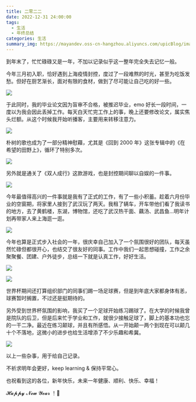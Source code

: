 ```yaml
---
title: 二零二二
date: 2022-12-31 24:00:00
tags: 
  - 生活
  - 年终总结
categories: 生活
summary_img: https://mayandev.oss-cn-hangzhou.aliyuncs.com/upicBlog/image-20221231215938046.png
---
```


到年末了，忙忙碌碌又是一年，不加以记录似乎这一整年完全失去记忆一般。

今年三月初入职，恰好遇到上海疫情封控，度过了一段难熬的时光，甚至为吃饭发愁。但好在厨艺渐长，面对有限的食材，做到了尽可能让自己吃的好一些。

![](https://mayandev.oss-cn-hangzhou.aliyuncs.com/upicBlog/image-20221231212426984.png)

于此同时，我的毕业论文因为盲审不合格，被推迟毕业，emo 好长一段时间，一度以为我会因此丢掉工作。每天白天忙完工作上的事，晚上还要修改论文，属实焦头烂额。从这个时候我开始听播客，主要用来转移注意力。

![](https://mayandev.oss-cn-hangzhou.aliyuncs.com/upicBlog/image-20221231212341389.png)

朴树的歌也成为了一部分精神慰藉，尤其是《回到 2000 年》这张专辑中的《在希望的田野上》，循环了特别多次。

![](https://mayandev.oss-cn-hangzhou.aliyuncs.com/upicBlog/image-20221231212719286.png)

另外就是通关了《双人成行》这款游戏，也是封控期间聊以自娱的一件事。

![](https://mayandev.oss-cn-hangzhou.aliyuncs.com/upicBlog/image-20221231212159260.png)

今年最值得高兴的一件事就是我有了正式的工作，有了一些小积蓄。趁着六月份毕业的空窗期，将家里人接到了武汉玩了两天。我租了辆车，开车带他们看了我读书的地方，去了黄鹤楼，东湖，博物馆，还吃了武汉热干面、藕汤、武昌鱼...明年计划再带家人来上海逛一逛。

![](https://mayandev.oss-cn-hangzhou.aliyuncs.com/upicBlog/image-20221231212038181.png)

今年也算是正式步入社会的一年，很庆幸自己加入了一个氛围很好的团队，每天虽然忙碌但都很开心，也结交了很友好的同事。工作中我们一起思想碰撞，工作之余聚聚餐、团建、户外徒步，总结一下就是认真工作，好好生活。

![](https://mayandev.oss-cn-hangzhou.aliyuncs.com/upicBlog/image-20221231214852988.png)



![](https://mayandev.oss-cn-hangzhou.aliyuncs.com/upicBlog/image-20221231214547957.png)

世界杯期间还打算组织部门的同事们踢一场足球赛，但是到年底大家都身体有恙，球赛暂时搁置，不过还是挺期待的。

另外受到世界杯氛围的影响，我买了一个足球开始练习踢球了。在大学的时候我曾是院队的后卫，但是后来忙于学业和工作，就很少接触足球了，脚上的基本功也忘的一干二净。最近在练习颠球，并且有所感悟。从一开始颠一两个到现在可以颠几十个不落地，这微小的进步也给生活增添了不少乐趣和希冀。

![](https://mayandev.oss-cn-hangzhou.aliyuncs.com/upicBlog/image-20221231213226330.png)

以上一些杂事，用于给自己记录。

不祈求明年会更好，keep learning & 保持平常心。

也祝看到这的各位，新年快乐，未来一年健康、顺利、快乐、幸福！

𝓗𝓪𝓹𝓹𝔂 𝓝𝓮𝔀 𝓨𝓮𝓪𝓻 ！🎈